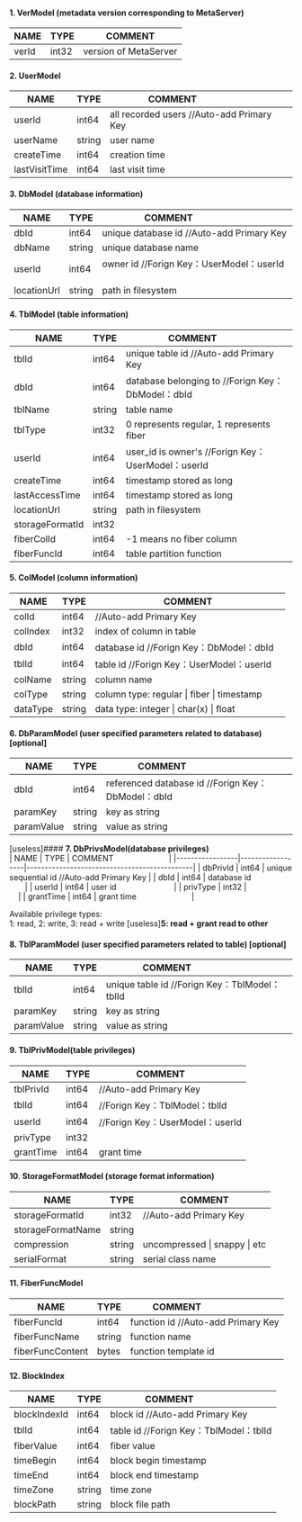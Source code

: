 #### 1. VerModel (metadata version corresponding to MetaServer)
 | NAME           | TYPE             | COMMENT              |
 |----------------|------------------|----------------------|
 | verId          | int32            | version of MetaServer
 
 #### 2. UserModel
 | NAME           | TYPE             | COMMENT                                    |
 |----------------|------------------|--------------------------------------------|
 | userId         | int64            | all recorded users //Auto-add Primary Key  |   
 | userName       | string           | user name                                  |
 | createTime     | int64            | creation time                              |
 | lastVisitTime  | int64            | last visit time                            |
 
 #### 3. DbModel (database information)
 | NAME           | TYPE             | COMMENT                                   |
 |----------------|------------------|-------------------------------------------|
 | dbId           | int64            | unique database id //Auto-add Primary Key |   
 | dbName         | string           | unique database name                      |
 | userId         | int64            | owner id //Forign Key：UserModel：userId   |   
 | locationUrl    | string           | path in filesystem                        |
 
 #### 4. TblModel (table information)
 | NAME           | TYPE             | COMMENT                                            |
 |----------------|------------------|----------------------------------------------------|
 | tblId          | int64            | unique table id //Auto-add Primary Key             | 
 | dbId           | int64            | database belonging to //Forign Key：DbModel：dbId   |   
 | tblName        | string           | table name                                         |
 | tblType        | int32            | 0 represents regular, 1 represents fiber           |
 | userId         | int64            | user_id is owner's  //Forign Key：UserModel：userId |  
 | createTime     | int64            | timestamp stored as long                           |
 | lastAccessTime | int64            | timestamp stored as long                           |
 | locationUrl    | string           | path in filesystem                                 |
 | storageFormatId| int32            |                                                    |
 | fiberColId     | int64            | -1 means no fiber column                           |
 | fiberFuncId    | int64            | table partition function                           |
 
 #### 5. ColModel (column information)
 | NAME           | TYPE             | COMMENT                                   |
 |----------------|------------------|-------------------------------------------|
 | colId          | int64            |//Auto-add Primary Key                     |   
 | colIndex       | int32            | index of column in table                  |
 | dbId           | int64            | database id //Forign Key：DbModel：dbId    |   
 | tblId          | int64            | table id //Forign Key：UserModel：userId   |   
 | colName        | string           | column name                               |
 | colType        | string           | column type: regular \| fiber \| timestamp|
 | dataType       | string           | data type: integer \| char(x) \| float    |
 
 #### 6. DbParamModel (user specified parameters related to database) [optional]
 | NAME           | TYPE             | COMMENT                                           |
 |----------------|------------------|---------------------------------------------------|
 | dbId           | int64            | referenced database id //Forign Key：DbModel：dbId |   
 | paramKey       | string           | key as string                                     |
 | paramValue     | string           | value as string                                   |
 
 [useless]#### __7. DbPrivsModel(database privileges)__       
 | NAME            | TYPE             | COMMENT                                      |
 |-----------------|------------------|----------------------------------------------|
 | dbPrivId        | int64            | unique sequential id //Auto-add Primary Key  |
 | dbId            | int64            | database id                                  |
 | userId          | int64            | user id                                      |
 | privType        | int32            |                                              |
 | grantTime       | int64            | grant time                                   |
 
 Available privilege types:    
 1: read, 2: write, 3: read + write   [useless]__5: read + grant read to other__
 
 #### 8. TblParamModel (user specified parameters related to table) [optional]
 | NAME           | TYPE             | COMMENT                                      |
 |----------------|------------------|----------------------------------------------|
 | tblId          | int64            | unique table id //Forign Key：TblModel：tblId | 
 | paramKey       | string           | key as string                                |
 | paramValue     | string           | value as string                              |
 
 #### 9. TblPrivModel(table privileges)
 | NAME           | TYPE             | COMMENT                       |
 |----------------|------------------|-------------------------------|
 | tblPrivId      | int64            |//Auto-add Primary Key         |   
 | tblId          | int64            |//Forign Key：TblModel：tblId   |   
 | userId         | int64            |//Forign Key：UserModel：userId |   
 | privType       | int32            |                               |
 | grantTime      | int64            | grant time                    |
 
 #### 10. StorageFormatModel (storage format information)
 | NAME             | TYPE             | COMMENT                      |
 |------------------|------------------|------------------------------|
 | storageFormatId  | int32            |//Auto-add Primary Key        |
 | storageFormatName| string           |                              |
 | compression      | string           | uncompressed \| snappy \| etc|
 | serialFormat     | string           | serial class name            |
 
 #### 11. FiberFuncModel
 | NAME               | TYPE             | COMMENT                                    |
 |----------------    |------------------|--------------------------------------------|
 | fiberFuncId        | int64            | function id  //Auto-add Primary Key        |
 | fiberFuncName      | string           | function name                              |
 | fiberFuncContent   | bytes            | function template id                       |
 
 #### 12. BlockIndex
 | NAME            | TYPE             | COMMENT                               |
 |-----------------|------------------|---------------------------------------|
 | blockIndexId    | int64            | block id //Auto-add Primary Key       |   
 | tblId           | int64            | table id //Forign Key：TblModel：tblId |   
 | fiberValue      | int64            | fiber value                           |
 | timeBegin       | int64            | block begin timestamp                 |
 | timeEnd         | int64            | block end timestamp                   |
 | timeZone        | string           | time zone                             |
 | blockPath       | string           | block file path                       |

